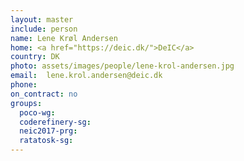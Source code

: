 ```yaml
---
layout: master
include: person
name: Lene Krøl Andersen
home: <a href="https://deic.dk/">DeIC</a>
country: DK
photo: assets/images/people/lene-krol-andersen.jpg
email:  lene.krol.andersen@deic.dk
phone:
on_contract: no
groups:
  poco-wg:
  coderefinery-sg:
  neic2017-prg:
  ratatosk-sg:
---
```

